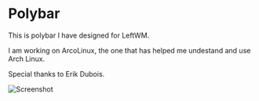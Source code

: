 # Polybar

This is polybar I have designed for LeftWM. 

I am working on ArcoLinux, the one that has helped me undestand and use Arch Linux. 

Special thanks to Erik Dubois.

![Screenshot](https://myoctocat.com/assets/images/base-octocat.svg)
